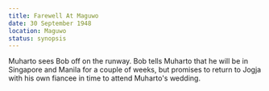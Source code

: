 ```yaml
---
title: Farewell At Maguwo
date: 30 September 1948
location: Maguwo
status: synopsis
---
```


Muharto sees Bob off on the runway. Bob tells Muharto that he will be in Singapore and Manila for a couple of weeks, but promises to return to Jogja with his own fiancee  in time to attend Muharto's wedding. 

